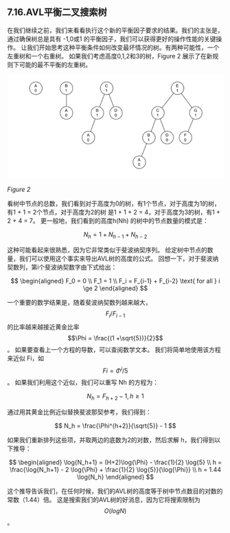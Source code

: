 ## 7.16.AVL平衡二叉搜索树

在我们继续之前，我们来看看执行这个新的平衡因子要求的结果。我们的主张是，通过确保树总是具有 -1,0或1 的平衡因子，我们可以获得更好的操作性能的关键操作。 让我们开始思考这种平衡条件如何改变最坏情况的树。有两种可能性，一个左重树和一个右重树。 如果我们考虑高度0,1,2和3的树，Figure 2 展示了在新规则下可能的最不平衡的左重树。

![7.16.AVL平衡二叉搜索树.figure1](assets/6.16.AVL%E5%B9%B3%E8%A1%A1%E4%BA%8C%E5%8F%89%E6%90%9C%E7%B4%A2%E6%A0%91.figure1.png)

*Figure 2*

看树中节点的总数，我们看到对于高度为0的树，有1个节点，对于高度为1的树，有1 + 1 = 2个节点，对于高度为2的树 是1 + 1 + 2 = 4，对于高度为3的树，有1 + 2 + 4 = 7。 更一般地，我们看到的高度h(Nh) 的树中的节点数量的模式是：

$$
N_h = 1 + N_{h-1} + N_{h-2}
$$

这种可能看起来很熟悉，因为它非常类似于斐波纳契序列。 给定树中节点的数量，我们可以使用这个事实来导出AVL树的高度的公式。 回想一下，对于斐波纳契数列，第i个斐波纳契数字由下式给出：

$$
\begin{aligned}
F_0 = 0 \\
F_1 = 1 \\
F_i = F_{i-1} + F_{i-2}  \text{ for all } i \ge 2
\end{aligned}
$$

一个重要的数学结果是，随着斐波纳契数列越来越大，$$F_i/F_{i-1}$$ 的比率越来越接近黄金比率 $$\Phi = \frac{(1 +\sqrt{5})}{2}$$。 如果要查看上一个方程的导数，可以查阅数学文本。 我们将简单地使用该方程来近似 Fi，如 $$Fi =\Phi^i / 5$$。 如果我们利用这个近似，我们可以重写 Nh 的方程为：

$$
N_h = F_{h+2} - 1, h \ge 1
$$

通过用其黄金比例近似替换斐波那契参考，我们得到：

$$
N_h = \frac{\Phi^{h+2}}{\sqrt{5}} - 1
$$

如果我们重新排列这些项，并取两边的底数为2的对数，然后求解 h，我们得到以下推导：

$$
\begin{aligned}
\log{N_h+1} = (H+2)\log{\Phi} - \frac{1}{2} \log{5} \\
h = \frac{\log{N_h+1} - 2 \log{\Phi} + \frac{1}{2} \log{5}}{\log{\Phi}} \\
h = 1.44 \log{N_h}
\end{aligned}
$$

这个推导告诉我们，在任何时候，我们的AVL树的高度等于树中节点数目的对数的常数（1.44）倍。 这是搜索我们的AVL树的好消息，因为它将搜索限制为 $$O(logN)$$。
